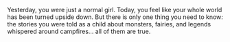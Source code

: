 Yesterday, you were just a normal girl.
Today, you feel like your whole world has been turned upside down.
But there is only one thing you need to know:
the stories you were told as a child about monsters, fairies, and legends whispered around campfires…
all of them are true.